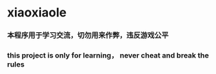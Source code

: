 # xiaoxiaole

### 本程序用于学习交流，切勿用来作弊，违反游戏公平
### this project is only for learning， never cheat and break the rules
